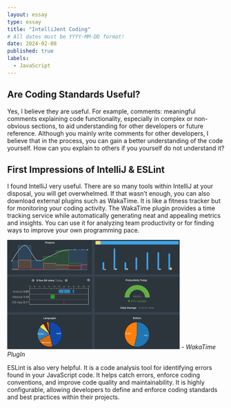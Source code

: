 ```yaml
---
layout: essay
type: essay
title: "IntelliJent Coding"
# All dates must be YYYY-MM-DD format!
date: 2024-02-08
published: true
labels:
  - JavaScript
---
```


## Are Coding Standards Useful?

Yes, I believe they are useful. For example, comments: meaningful comments explaining code functionality, especially in complex or non-obvious sections, to aid understanding for other developers or future reference. Although you mainly write comments for other developers, I believe that in the process, you can gain a better understanding of the code yourself. How can you explain to others if you yourself do not understand it?

## First Impressions of IntelliJ & ESLint

I found IntelliJ very useful. There are so many tools within IntelliJ at your disposal, you will get overwhelmed. If that wasn’t enough, you can also download external plugins such as WakaTime. It is like a fitness tracker but for monitoring your coding activity. The WakaTime plugin provides a time tracking service while automatically generating neat and appealing metrics and insights. You can use it for analyzing team productivity or for finding ways to improve your own programming pace.

<img width="400px" src="../img/Waka_time.png"> *- WakaTime PlugIn*

ESLint is also very helpful. It is a code analysis tool for identifying errors found in your JavaScript code. It helps catch errors, enforce coding conventions, and improve code quality and maintainability. It is highly configurable, allowing developers to define and enforce coding standards and best practices within their projects.
